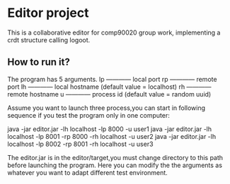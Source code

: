 # Editor project 
This is a collaborative editor for comp90020 group work, implementing a crdt structure 
calling logoot.

## How to run it?

The program has 5 arguments.
lp ———— local port
rp ———— remote port
lh ———— local hostname (default value = localhost)
rh ———— remote hostname
u ———— process id      (default value = random uuid)

Assume you want to launch three process,you can start in following sequence if you test
the program only in one computer:

java -jar editor.jar -lh localhost -lp 8000 -u user1
java -jar editor.jar -lh localhost -lp 8001 -rp 8000 -rh localhost -u user2 
java -jar editor.jar -lh localhost -lp 8002 -rp 8001 -rh localhost -u user3

The editor.jar is in the editor/target,you must change directory to this path before 
launching the program.
Here you can modify the the arguments as whatever you want to adapt different test 
environment.
